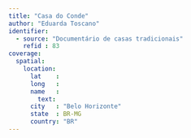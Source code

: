 ```yaml
---
title: "Casa do Conde"
author: "Eduarda Toscano"
identifier:
  - source: "Documentário de casas tradicionais"
    refid : 83
coverage:
  spatial:
    location:
      lat    :
      long   :
      name   :
        text:
      city   : "Belo Horizonte"
      state  : BR-MG
      country: "BR"
---
```


